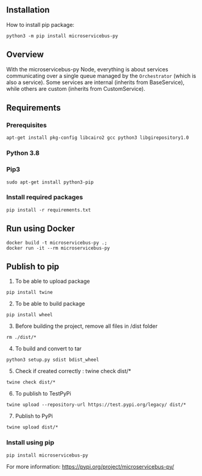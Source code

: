 ## Installation

How to install pip package:

```
python3 -m pip install microservicebus-py
```

## Overview

With the microservicebus-py Node, everything is about services communicating over a single queue managed by the `Orchestrator` (which is also a service). Some services are internal (inherits from BaseService), while others are custom (inherits from CustomService).

## Requirements

### Prerequisites

```
apt-get install pkg-config libcairo2 gcc python3 libgirepository1.0
```

### Python 3.8

### Pip3

```
sudo apt-get install python3-pip
```

### Install required packages

```
pip install -r requirements.txt
```

## Run using Docker

```
docker build -t microservicebus-py .;
docker run -it --rm microservicebus-py
```

## Publish to pip
1. To be able to upload package
```
pip install twine
```
2. To be able to build package 
```
pip install wheel
```
3. Before building the project, remove all files in /dist folder
```
rm ./dist/* 
```
4. To build and convert to tar
```
python3 setup.py sdist bdist_wheel
```
5. Check if created correctly : twine check dist/*
```
twine check dist/*
```
6. To publish to TestPyPi
```
twine upload --repository-url https://test.pypi.org/legacy/ dist/*
```
7. Publish to PyPi
```
twine upload dist/*
```

### Install using pip
```
pip install microservicebus-py
```
For more information:
https://pypi.org/project/microservicebus-py/